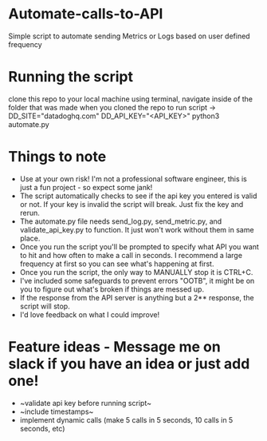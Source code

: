# Automate-calls-to-API
Simple script to automate sending Metrics or Logs based on user defined frequency

# Running the script
clone this repo to your local machine
using terminal, navigate inside of the folder that was made when you cloned the repo
to run script -> DD_SITE="datadoghq.com" DD_API_KEY="<API_KEY>" python3 automate.py

# Things to note
- Use at your own risk! I'm not a professional software engineer, this is just a fun project - so expect some jank!
- The script automatically checks to see if the api key you entered is valid or not. If your key is invalid the script will break. Just fix the key and rerun.
- The automate.py file needs send_log.py, send_metric.py, and validate_api_key.py to function. It just won't work without them in same place. 
- Once you run the script you'll be prompted to specify what API you want to hit and how often to make a call in seconds. I recommend a large frequency at first so you can see what's happening at first. 
- Once you run the script, the only way to MANUALLY stop it is CTRL+C.
- I've included some safeguards to prevent errors "OOTB", it might be on you to figure out what's broken if things are messed up. 
- If the response from the API server is anything but a 2** response, the script will stop. 
- I'd love feedback on what I could improve! 


# Feature ideas - Message me on slack if you have an idea or just add one!
- ~validate api key before running script~
- ~include timestamps~
- implement dynamic calls (make 5 calls in 5 seconds, 10 calls in 5 seconds, etc)
